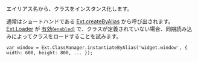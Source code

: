 エイリアス名から、クラスをインスタンス化します。

通常はショートハンドである
<a href="#!/api/Ext-method-createByAlias" rel="Ext-method-createByAlias" class="docClass">Ext.createByAlias</a>
から呼び出されます。
<a href="#!/api/Ext.Loader" rel="Ext.Loader" class="docClass">Ext.Loader</a>
が
<a href="#!/api/Ext.Loader-method-setConfig" rel="Ext.Loader-method-setConfig" class="docClass">有効(`enabled`)</a>
で、クラスが定義されていない場合、同期読み込みによってクラスをロードすることを試みます。

    var window = Ext.ClassManager.instantiateByAlias('widget.window', { width: 600, height: 800, ... });

